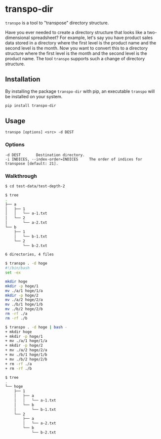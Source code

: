 # transpo-dir

`transpo` is a tool to "transpose" directory structure.

Have you ever needed to create a directory structure that looks like a two-dimensional spreadsheet? For example, let's say you have product sales data stored in a directory where the first level is the product name and the second level is the month.
Now you want to convert this to a directory structure where the first level is the month and the second level is the product name. 
The tool `transpo` supports such a change of directory structure.

## Installation

By installing the package `transpo-dir` with pip, an executable `transpo` will be installed on your system.

```sh
pip install transpo-dir
```

## Usage

```
transpo [options] <src> -d DEST
```

### Options

```
-d DEST       Destination directory.
-i INDICES, --index-order=INDICES     The order of indices for transpose [default: 21].
```

### Walkthrough

```sh
$ cd test-data/test-depth-2

$ tree
.
├── a
│   ├── 1
│   │   └── a-1.txt
│   └── 2
│       └── a-2.txt
└── b
    ├── 1
    │   └── b-1.txt
    └── 2
        └── b-2.txt

6 directories, 4 files

$ transpo . -d hoge
#!/bin/bash
set -ex

mkdir hoge
mkdir -p hoge/1
mv ./a/1 hoge/1/a
mkdir -p hoge/2
mv ./a/2 hoge/2/a
mv ./b/1 hoge/1/b
mv ./b/2 hoge/2/b
rm -rf ./a
rm -rf ./b

$ transpo . -d hoge | bash -
+ mkdir hoge
+ mkdir -p hoge/1
+ mv ./a/1 hoge/1/a
+ mkdir -p hoge/2
+ mv ./a/2 hoge/2/a
+ mv ./b/1 hoge/1/b
+ mv ./b/2 hoge/2/b
+ rm -rf ./a
+ rm -rf ./b

$ tree
.
└── hoge
    ├── 1
    │   ├── a
    │   │   └── a-1.txt
    │   └── b
    │       └── b-1.txt
    └── 2
        ├── a
        │   └── a-2.txt
        └── b
            └── b-2.txt
```

